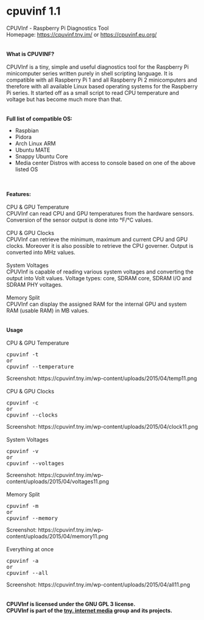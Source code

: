 # cpuvinf 1.1
CPUVInf - Raspberry Pi Diagnostics Tool<br />
Homepage: https://cpuvinf.tny.im/ or https://cpuvinf.eu.org/ <br /><br /><br />
<B>What is CPUVINF?</B><br /><br />
CPUVInf is a tiny, simple and useful diagnostics tool for the Raspberry Pi minicomputer series written purely in shell scripting language. It is compatible with all Raspberry Pi 1 and all Raspberry Pi 2 minicomputers and therefore with all available Linux based operating systems for the Raspberry Pi series. It started off as a small script to read CPU temperature and voltage but has become much more than that.<br /><br /><br />
<B>Full list of compatible OS:</B>
<ul>
<li>Raspbian</li>
<li>Pidora</li>
<li>Arch Linux ARM</li>
<li>Ubuntu MATE</li>
<li>Snappy Ubuntu Core</li>
<li>Media center Distros with access to console based on one of the above listed OS
</ul><br /><br />
<B>Features:</B><br /><br />
CPU & GPU Temperature<br />
CPUVInf can read CPU and GPU temperatures from the hardware sensors. Conversion of the sensor output is done into °F/°C values.<br /><br />
CPU & GPU Clocks<br />
CPUVInf can retrieve the minimum, maximum and current CPU and GPU clocks. Moreover it is also possible to retrieve the CPU governer. Output is converted into MHz values.<br /><br />
System Voltages<br />
CPUVInf is capable of reading various system voltages and converting the output into Volt values. Voltage types: core, SDRAM core, SDRAM I/O and SDRAM PHY voltages.<br /><br />
Memory Split<br />
CPUVInf can display the assigned RAM for the internal GPU and system RAM (usable RAM) in MB values.<br /><br /><br />
<B>Usage</B><br /><br />
CPU & GPU Temperature<br />
<pre>cpuvinf -t 
or
cpuvinf --temperature
</pre>
Screenshot: https://cpuvinf.tny.im/wp-content/uploads/2015/04/temp11.png<br /><br />
CPU & GPU Clocks<br />
<pre>cpuvinf -c
or
cpuvinf --clocks
</pre>
Screenshot: https://cpuvinf.tny.im/wp-content/uploads/2015/04/clock11.png<br /><br />
System Voltages<br />
<pre>cpuvinf -v
or
cpuvinf --voltages
</pre>
Screenshot: https://cpuvinf.tny.im/wp-content/uploads/2015/04/voltages11.png<br /><br />
Memory Split<br />
<pre>cpuvinf -m
or 
cpuvinf --memory
</pre>
Screenshot: https://cpuvinf.tny.im/wp-content/uploads/2015/04/memory11.png<br /><br />
Everything at once<br />
<pre>cpuvinf -a
or
cpuvinf --all
</pre>
Screenshot: https://cpuvinf.tny.im/wp-content/uploads/2015/04/all11.png<br /><br /><br />
<B>CPUVInf is licensed under the GNU GPL 3 license.<br />
CPUVInf is part of the <a href="https://i.tny.im/">tny. internet media</a> group and its projects.</B>
